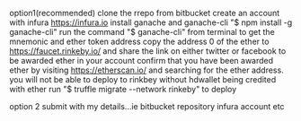 option1(recommended)
clone the rrepo from  bitbucket 
create an account with infura https://infura.io
install ganache and ganache-cli   "$ npm install -g ganache-cli"
run the command "$ ganache-cli"  from terminal to get  the mnemonic and ether token address
copy the address 0 of the ether to https://faucet.rinkeby.io/ and share the link on either twitter or facebook to be awarded ether in your account
confirm that you have been awarded ether by visiting https://etherscan.io/ and searching for the ether address. you will not be able to deploy to rinkbey without hdwallet being credited with ether
run "$ truffle migrate --network rinkeby" to deploy
  


option 2
submit with my details...ie bitbucket repository infura account etc